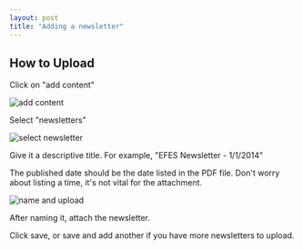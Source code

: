 ```yaml
---
layout: post
title: "Adding a newsletter"
---
```


## How to Upload

Click on "add content"

![add content](/schoolsites-help/images/newsletter/add-newsletter.png)

Select "newsletters"

![select newsletter](/schoolsites-help/images/newsletter/newsletter-selection.png)

Give it a descriptive title. For example, "EFES Newsletter - 1/1/2014"

The published date should be the date listed in the PDF file. Don't worry about listing a time, it's not vital for the attachment. 

![name and upload](/schoolsites-help/images/newsletter/name-and-upload.png)

After naming it, attach the newsletter. 

Click save, or save and add another if you have more newsletters to upload.
 